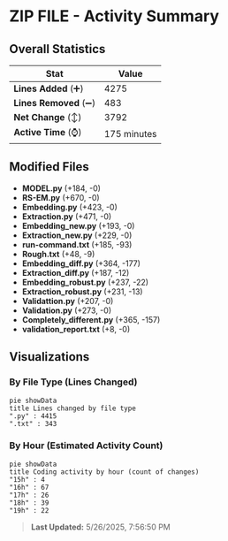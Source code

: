 # ZIP FILE - Activity Summary 

## Overall Statistics

| Stat                   | Value                                                             |
| ---------------------- | ----------------------------------------------------------------- |
| **Lines Added** (➕)   | 4275                                          |
| **Lines Removed** (➖) | 483                                        |
| **Net Change** (↕)    | 3792                |
| **Active Time** (⌚)   | 175 minutes |


## Modified Files
- **MODEL.py** (+184, -0)
- **RS-EM.py** (+670, -0)
- **Embedding.py** (+423, -0)
- **Extraction.py** (+471, -0)
- **Embedding_new.py** (+193, -0)
- **Extraction_new.py** (+229, -0)
- **run-command.txt** (+185, -93)
- **Rough.txt** (+48, -9)
- **Embedding_diff.py** (+364, -177)
- **Extraction_diff.py** (+187, -12)
- **Embedding_robust.py** (+237, -22)
- **Extraction_robust.py** (+231, -13)
- **Validattion.py** (+207, -0)
- **Validation.py** (+273, -0)
- **Completely_different.py** (+365, -157)
- **validation_report.txt** (+8, -0)

## Visualizations

### By File Type (Lines Changed)

```mermaid
pie showData
title Lines changed by file type
".py" : 4415
".txt" : 343
```

### By Hour (Estimated Activity Count)

```mermaid
pie showData
title Coding activity by hour (count of changes)
"15h" : 4
"16h" : 67
"17h" : 26
"18h" : 39
"19h" : 22
```


> **Last Updated:** 5/26/2025, 7:56:50 PM